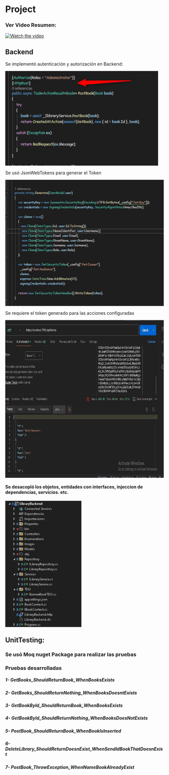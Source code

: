 # Project

### Ver Video Resumen:

[![Watch the video](https://encrypted-tbn0.gstatic.com/images?q=tbn:ANd9GcTIgHAHff9apu1ZuaDfziL_os6AvslE1rtEkvzCW_ipJ2kuUtgObKo55zbBy7O8I34xKf8&usqp=CAU)](https://youtu.be/cyxVnyldStY)

## Backend
Se implementó autenticación y autorización en Backend:


<img align="center" src="https://github.com/GregHowe/Library-Backend-UnitTest/blob/master/LibraryBackend/Images/Credentials.png" height="300" />            

Se usó JsonWebTokens para generar el Token

<img align="center" src="https://github.com/GregHowe/Library-Backend-UnitTest/blob/master/LibraryBackend/Images/JsonWebTokens.JPG" height="400" />
   

Se requiere el token generado para las acciones configuradas

<img align="center" src="https://github.com/GregHowe/Library-Backend-UnitTest/blob/master/LibraryBackend/Images/Permission-JsonWebTokens.JPG?raw=true" height="500" />              

#### Se desacopló los objetos, entidades con interfaces, injeccion de dependencias, servicios. etc.

<img align="center" src="https://github.com/GregHowe/Library-Backend-UnitTest/blob/master/LibraryBackend/Images/Architecture.JPG" height="400" />


## UnitTesting: 
### Se usó Moq nuget Package para realizar las pruebas

### Pruebas desarrolladas

##### 1- GetBooks_ShouldReturnBook_WhenBooksExists 
##### 2- GetBooks_ShouldReturnNothing_WhenBooksDoesntExists
##### 3- GetBookById_ShouldReturnBook_WhenBooksExists
##### 4- GetBookById_ShouldReturnNothing_WhenBooksDoesNotExists
##### 5- PostBook_ShouldReturnBook_WhenBookIsInserted
##### 6- DeleteLibrary_ShouldReturnDoesnExist_WhenSendIdBookThatDoesnExist
##### 7- PostBook_ThrowException_WhenNameBookAlreadyExist



